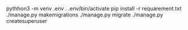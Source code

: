 pythhon3 -m venv .env
. .env/bin/activate
pip install -r requarement.txt
./manage.py makemigrations
./manage.py migrate
./manage.py createsuperuser


